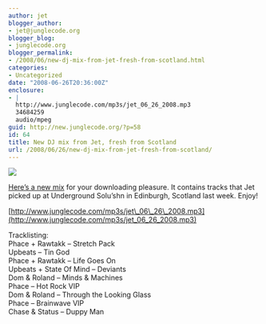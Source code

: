 ```yaml
---
author: jet
blogger_author:
- jet@junglecode.org
blogger_blog:
- junglecode.org
blogger_permalink:
- /2008/06/new-dj-mix-from-jet-fresh-from-scotland.html
categories:
- Uncategorized
date: "2008-06-26T20:36:00Z"
enclosure:
- |
  http://www.junglecode.com/mp3s/jet_06_26_2008.mp3
  34684259
  audio/mpeg
guid: http://new.junglecode.org/?p=58
id: 64
title: New DJ mix from Jet, fresh from Scotland
url: /2008/06/26/new-dj-mix-from-jet-fresh-from-scotland/
---
```


![](http://www.junglecode.com/images/blog/calculator_1.jpg)

[Here’s a new mix](http://www.junglecode.com/mp3s/jet_06_26_2008.mp3) for your downloading pleasure. It contains tracks that Jet picked up at Underground Solu’shn in Edinburgh, Scotland last week. Enjoy!

[http://www.junglecode.com/mp3s/jet\_06\_26\_2008.mp3](http://www.junglecode.com/mp3s/jet_06_26_2008.mp3)

Tracklisting:  
Phace + Rawtakk – Stretch Pack  
Upbeats – Tin God  
Phace + Rawtakk – Life Goes On  
Upbeats + State Of Mind – Deviants  
Dom & Roland – Minds & Machines  
Phace – Hot Rock VIP  
Dom & Roland – Through the Looking Glass  
Phace – Brainwave VIP  
Chase & Status – Duppy Man